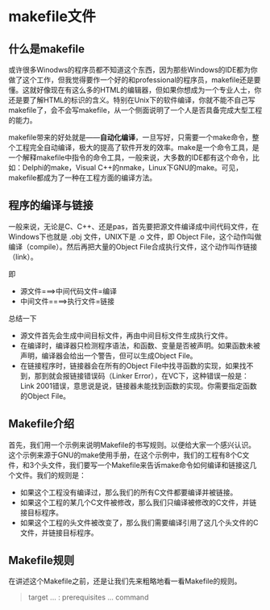 makefile文件
============

什么是makefile
--------------

或许很多Winodws的程序员都不知道这个东西，因为那些Windows的IDE都为你做了这个工作，但我觉得要作一个好的和professional的程序员，makefile还是要懂。这就好像现在有这么多的HTML的编辑器，但如果你想成为一个专业人士，你还是要了解HTML的标识的含义。特别在Unix下的软件编译，你就不能不自己写makefile了，会不会写makefile，从一个侧面说明了一个人是否具备完成大型工程的能力。

makefile带来的好处就是——**自动化编译**，一旦写好，只需要一个make命令，整个工程完全自动编译，极大的提高了软件开发的效率。make是一个命令工具，是一个解释makefile中指令的命令工具，一般来说，大多数的IDE都有这个命令，比如：Delphi的make，Visual C++的nmake，Linux下GNU的make。可见，makefile都成为了一种在工程方面的编译方法。

程序的编译与链接
----------------

一般来说，无论是C、C++、还是pas，首先要把源文件编译成中间代码文件，在Windows下也就是 .obj 文件，UNIX下是 .o 文件，即 Object File，这个动作叫做编译（compile）。然后再把大量的Object File合成执行文件，这个动作叫作链接（link）。

即
* 源文件===>中间代码文件=编译
* 中间文件====>执行文件=链接

总结一下

* 源文件首先会生成中间目标文件，再由中间目标文件生成执行文件。
* 在编译时，编译器只检测程序语法，和函数、变量是否被声明。如果函数未被声明，编译器会给出一个警告，但可以生成Object File。
* 在链接程序时，链接器会在所有的Object File中找寻函数的实现，如果找不到，那到就会报链接错误码（Linker Error），在VC下，这种错误一般是：Link 2001错误，意思说是说，链接器未能找到函数的实现。你需要指定函数的Object File。

Makefile介绍
------------

首先，我们用一个示例来说明Makefile的书写规则。以便给大家一个感兴认识。这个示例来源于GNU的make使用手册，在这个示例中，我们的工程有8个C文件，和3个头文件，我们要写一个Makefile来告诉make命令如何编译和链接这几个文件。我们的规则是：
* 如果这个工程没有编译过，那么我们的所有C文件都要编译并被链接。
* 如果这个工程的某几个C文件被修改，那么我们只编译被修改的C文件，并链接目标程序。
* 如果这个工程的头文件被改变了，那么我们需要编译引用了这几个头文件的C文件，并链接目标程序。

Makefile规则
------------

在讲述这个Makefile之前，还是让我们先来粗略地看一看Makefile的规则。

> target ... : prerequisites ... 
> command







